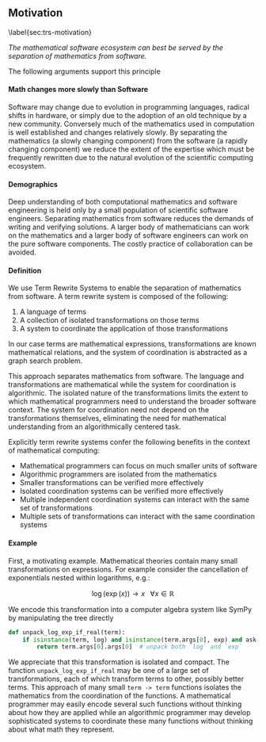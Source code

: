 
Motivation
----------

\label{sec:trs-motivation}

*The mathematical software ecosystem can best be served by the separation of  mathematics from software.*

The following arguments support this principle

#### Math changes more slowly than Software

Software may change due to evolution in programming languages, radical shifts in hardware, or simply due to the adoption of an old technique by a new community.  Conversely much of the mathematics used in computation is well established and changes relatively slowly.  By separating the mathematics (a slowly changing component) from the software (a rapidly changing component) we reduce the extent of the expertise which must be frequently rewritten due to the natural evolution of the scientific computing ecosystem.


#### Demographics

Deep understanding of both computational mathematics and software engineering is held only by a small population of scientific software engineers.  Separating mathematics from software reduces the demands of writing and verifying solutions.  A larger body of mathematicians can work on the mathematics and a larger body of software engineers can work on the pure software components.  The costly practice of collaboration can be avoided.

#### Definition

We use Term Rewrite Systems to enable the separation of mathematics from software.  A term rewrite system is composed of the following:

1.  A language of terms
2.  A collection of isolated transformations on those terms
3.  A system to coordinate the application of those transformations

In our case terms are mathematical expressions, transformations are known mathematical relations, and the system of coordination is abstracted as a graph search problem.

This approach separates mathematics from software.  The language and transformations are mathematical while the system for coordination is algorithmic.  The isolated nature of the transformations limits the extent to which mathematical programmers need to understand the broader software context.  The system for coordination need not depend on the transformations themselves, eliminating the need for mathematical understanding from an algorithmically centered task.

Explicitly term rewrite systems confer the following benefits in the context of mathematical computing:

*   Mathematical programmers can focus on much smaller units of software
*   Algorithmic programmers are isolated from the mathematics
*   Smaller transformations can be verified more effectively 
*   Isolated coordination systems can be verified more effectively 
*   Multiple independent coordination systems can interact with the same set of transformations
*   Multiple sets of transformations can interact with the same coordination systems


#### Example

First, a motivating example.  Mathematical theories contain many small transformations on expressions.  For example  consider the cancellation of exponentials nested within logarithms, e.g.:

$$\log(\exp(x)) \rightarrow x \;\;\; \forall x \in \mathbb{R}$$

We encode this transformation into a computer algebra system like SymPy by manipulating the tree directly

~~~~~~~~~~Python
def unpack_log_exp_if_real(term):
    if isinstance(term, log) and isinstance(term.args[0], exp) and ask(Q.real(x)):
        return term.args[0].args[0]  # unpack both `log` and `exp`
~~~~~~~~~~

We appreciate that this transformation is isolated and compact.  The function `unpack_log_exp_if_real` may be one of a large set of transformations, each of which transform terms to other, possibly better terms.  This approach of many small `term -> term` functions isolates the mathematics from the coordination of the functions.  A mathematical programmer may easily encode several such functions without thinking about how they are applied while an algorithmic programmer may develop sophisticated systems to coordinate these many functions without thinking about what math they represent.
